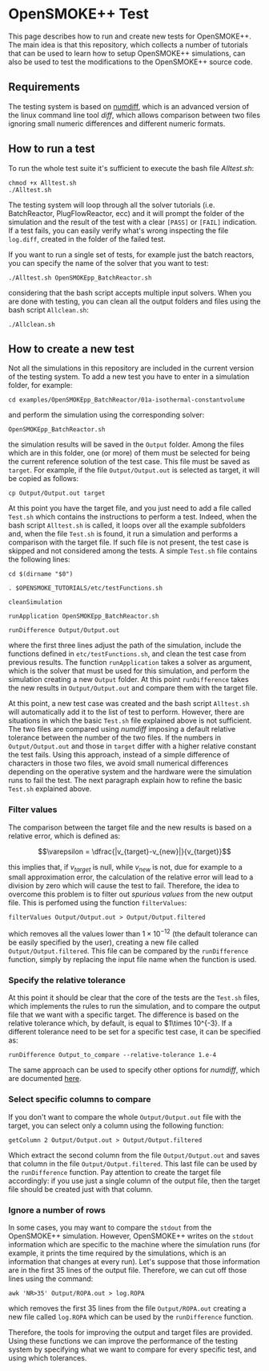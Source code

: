 # OpenSMOKE++ Test
This page describes how to run and create new tests for OpenSMOKE++. The main idea is that this repository, which collects a number of tutorials that can be used to learn how to setup OpenSMOKE++ simulations, can also be used to test the modifications to the OpenSMOKE++ source code.

## Requirements
The testing system is based on [numdiff](https://www.nongnu.org/numdiff/), which is an advanced version of the linux command line tool *diff*, which allows comparison between two files ignoring small numeric differences and different numeric formats.

## How to run a test
To run the whole test suite it's sufficient to execute the bash file *Alltest.sh*:
```
chmod +x Alltest.sh
./Alltest.sh
```
The testing system will loop through all the solver tutorials (i.e. BatchReactor, PlugFlowReactor, ecc) and it will prompt the folder of the simulation and the result of the test with a clear `[PASS]` or `[FAIL]` indication. If a test fails, you can easily verify what's wrong inspecting the file `log.diff`, created in the folder of the failed test.

If you want to run a single set of tests, for example just the batch reactors, you can specify the name of the solver that you want to test:
```
./Alltest.sh OpenSMOKEpp_BatchReactor.sh
```
considering that the bash script accepts multiple input solvers.
When you are done with testing, you can clean all the output folders and files using the bash script `Allclean.sh`:
```
./Allclean.sh
```

## How to create a new test
Not all the simulations in this repository are included in the current version of the testing system. To add a new test you have to enter in a simulation folder, for example:
```
cd examples/OpenSMOKEpp_BatchReactor/01a-isothermal-constantvolume
```
and perform the simulation using the corresponding solver:
```
OpenSMOKEpp_BatchReactor.sh
```
the simulation results will be saved in the `Output` folder. Among the files which are in this folder, one (or more) of them must be selected for being the current reference solution of the test case. This file must be saved as `target`. For example, if the file `Output/Output.out` is selected as target, it will be copied as follows:
```
cp Output/Output.out target
```

At this point you have the target file, and you just need to add a file called `Test.sh` which contains the instructions to perform a test. Indeed, when the bash script `Alltest.sh` is called, it loops over all the example subfolders and, when the file `Test.sh` is found, it run a simulation and performs a comparison with the target file. If such file is not present, the test case is skipped and not considered among the tests. A simple `Test.sh` file contains the following lines:
```
cd $(dirname "$0")

. $OPENSMOKE_TUTORIALS/etc/testFunctions.sh

cleanSimulation

runApplication OpenSMOKEpp_BatchReactor.sh

runDifference Output/Output.out
``` 
where the first three lines adjust the path of the simulation, include the functions defined in `etc/testFunctions.sh`, and clean the test case from previous results. The function `runApplication` takes a solver as argument, which is the solver that must be used for this simulation, and perform the simulation creating a new `Output` folder. At this point `runDifference` takes the new results in `Output/Output.out` and compare them with the target file.

At this point, a new test case was created and the bash script `Alltest.sh` will automatically add it to the list of test to perform. However, there are situations in which the basic `Test.sh` file explained above is not sufficient. The two files are compared using *numdiff* imposing a default relative tolerance between the number of the two files. If the numbers in `Output/Output.out` and those in `target` differ with a higher relative constant the test fails. Using this approach, instead of a simple difference of characters in those two files, we avoid small numerical differences depending on the operative system and the hardware were the simulation runs to fail the test. The next paragraph explain how to refine the basic `Test.sh` explained above.

### Filter values
The comparison between the target file and the new results is based on a relative error, which is defined as:
```math
\varepsilon = \dfrac{|v_{target}-v_{new}|}{v_{target}}
```
this implies that, if $v_{target}$ is null, while $v_{new}$ is not, due for example to a small approximation error, the calculation of the relative error will lead to a division by zero which will cause the test to fail. Therefore, the idea to overcome this problem is to filter out *spurious values* from the new output file. This is perfomed using the function `filterValues`:
```
filterValues Output/Output.out > Output/Output.filtered
```
which removes all the values lower than $1\times 10^{-12}$ (the default tolerance can be easily specified by the user), creating a new file called `Output/Output.filtered`. This file can be compared by the `runDifference` function, simply by replacing the input file name when the function is used.

### Specify the relative tolerance
At this point it should be clear that the core of the tests are the `Test.sh` files, which implements the rules to run the simulation, and to compare the output file that we want with a specific target. The difference is based on the relative tolerance which, by default, is equal to $1\times 10^{-3}. If a different tolerance need to be set for a specific test case, it can be specified as:
```
runDifference Output_to_compare --relative-tolerance 1.e-4
```
The same approach can be used to specify other options for *numdiff*, which are documented [here](https://www.nongnu.org/numdiff/numdiff.html).

### Select specific columns to compare
If you don't want to compare the whole `Output/Output.out` file with the target, you can select only a column using the following function:
```
getColumn 2 Output/Output.out > Output/Output.filtered
```
Which extract the second column from the file `Output/Output.out` and saves that column in the file `Output/Output.filtered`. This last file can be used by the `runDifference` function. Pay attention to create the target file accordingly: if you use just a single column of the output file, then the target file should be created just with that column.

### Ignore a number of rows
In some cases, you may want to compare the `stdout` from the OpenSMOKE++ simulation. However, OpenSMOKE++ writes on the `stdout` information which are specific to the machine where the simulation runs (for example, it prints the time required by the simulations, which is an information that changes at every run). Let's suppose that those information are in the first 35 lines of the output file. Therefore, we can cut off those lines using the command:
```
awk 'NR>35' Output/ROPA.out > log.ROPA
```
which removes the first 35 lines from the file `Output/ROPA.out` creating a new file called `log.ROPA` which can be used by the `runDifference` function.

Therefore, the tools for improving the output and target files are provided. Using these functions we can improve the performance of the testing system by specifying what we want to compare for every specific test, and using which tolerances.
